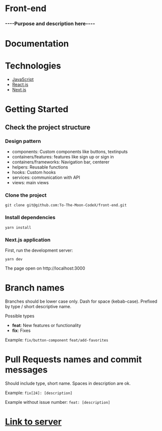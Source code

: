 # Front-end



### ----Purpose and description  here----

# Documentation



# Technologies

- [JavaScript](https://www.w3schools.com/js/)
- [React.js](https://reactjs.org/)
- [Next.js](https://nextjs.org/)


# Getting Started

## Check the project structure

### Design pattern
* components: Custom components like buttons, textinputs 
* containers/features: features like sign up or sign in
* containers/frameworks: Navigation bar, centerer
* helpers: Reusable functions
* hooks: Custom hooks
* services: communication with API
* views: main views


### Clone the project 

```
git clone git@github.com:To-The-Moon-CodeX/front-end.git
```

### Install dependencies
```
yarn install
```

### Next.js application

First, run the development server:

```
yarn dev
```

The page open on http://localhost:3000


# Branch names

Branches should be lower case only. Dash for space (kebab-case). Prefixed by type / short descriptive name.

Possible types

- **feat**: New features or functionality
- **fix**: Fixes

Example:
`fix/button-component`
`feat/add-favorites`

# Pull Requests names and commit messages

Should include type, short name. Spaces in description are ok.

Example:
`fix[24]: [description]`

Example without issue number:
`feat: [description]`





# [Link to server](https://github.com/To-The-Moon-CodeX/back-end)
